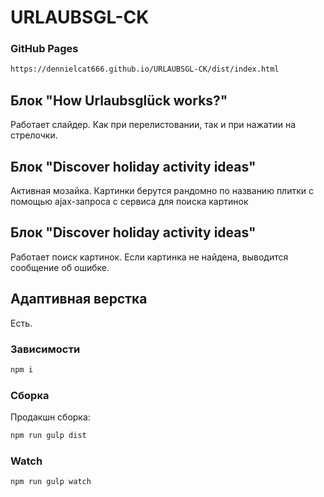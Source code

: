 # URLAUBSGL-CK

### GitHub Pages
```bash
https://dennielcat666.github.io/URLAUBSGL-CK/dist/index.html
```

## Блок "How Urlaubsglück works?"

Работает слайдер. Как при перелистовании, так и при нажатии на стрелочки.

## Блок "Discover holiday activity ideas"

Активная мозайка. Картинки берутся рандомно по названию плитки с помощью ajax-запроса с сервиса для поиска картинок

## Блок "Discover holiday activity ideas"

Работает поиск картинок. Если картинка не найдена, выводится сообщение об ошибке.

## Адаптивная верстка

Есть.



### Зависимости
```bash
npm i
```

### Сборка
Продакшн сборка:
```bash
npm run gulp dist
```

### Watch
```bash
npm run gulp watch
```
